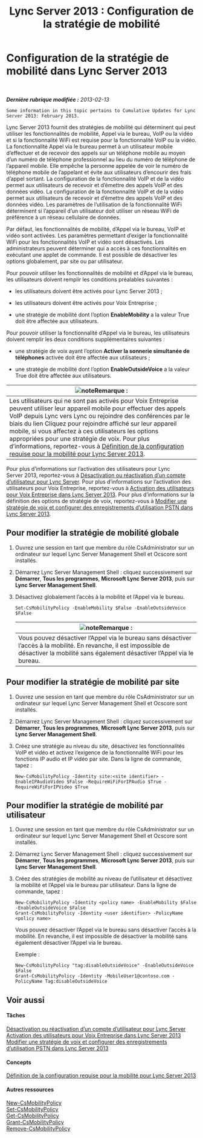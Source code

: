 ﻿---
title: 'Lync Server 2013 : Configuration de la stratégie de mobilité'
TOCTitle: Configuration de la stratégie de mobilité
ms:assetid: 595536e0-9bb3-49a3-8d13-1a77351ebc62
ms:mtpsurl: https://technet.microsoft.com/fr-fr/library/Hh690018(v=OCS.15)
ms:contentKeyID: 49297262
ms.date: 05/20/2016
mtps_version: v=OCS.15
ms.translationtype: HT
---

# Configuration de la stratégie de mobilité dans Lync Server 2013

 

_**Dernière rubrique modifiée :** 2013-02-13_

    Some information in this topic pertains to Cumulative Updates for Lync Server 2013: February 2013.

Lync Server 2013 fournit des stratégies de mobilité qui déterminent qui peut utiliser les fonctionnalités de mobilité, Appel via le bureau, VoIP ou la vidéo et si la fonctionnalité WiFi est requise pour la fonctionnalité VoIP ou la vidéo. La fonctionnalité Appel via le bureau permet à un utilisateur mobile d’effectuer et de recevoir des appels sur un téléphone mobile au moyen d’un numéro de téléphone professionnel au lieu du numéro de téléphone de l’appareil mobile. Elle empêche la personne appelée de voir le numéro de téléphone mobile de l’appelant et évite aux utilisateurs d’encourir des frais d’appel sortant. La configuration de la fonctionnalité VoIP et de la vidéo permet aux utilisateurs de recevoir et d’émettre des appels VoIP et des données vidéo. La configuration de la fonctionnalité VoIP et de la vidéo permet aux utilisateurs de recevoir et d’émettre des appels VoIP et des données vidéo. Les paramètres de l’utilisation de la fonctionnalité WiFi déterminent si l’appareil d’un utilisateur doit utiliser un réseau WiFi de préférence à un réseau cellulaire de données.

Par défaut, les fonctionnalités de mobilité, d’Appel via le bureau, VoIP et vidéo sont activées. Les paramètres permettant d’exiger la fonctionnalité WiFi pour les fonctionnalités VoIP et vidéo sont désactivés. Les administrateurs peuvent déterminer qui a accès à ces fonctionnalités en exécutant une applet de commande. Il est possible de désactiver les options globalement, par site ou par utilisateur.

Pour pouvoir utiliser les fonctionnalités de mobilité et d’Appel via le bureau, les utilisateurs doivent remplir les conditions préalables suivantes :

  - les utilisateurs doivent être activés pour Lync Server 2013 ;

  - les utilisateurs doivent être activés pour Voix Entreprise ;

  - une stratégie de mobilité dont l’option **EnableMobility** a la valeur True doit être affectée aux utilisateurs.

Pour pouvoir utiliser la fonctionnalité d’Appel via le bureau, les utilisateurs doivent remplir les deux conditions supplémentaires suivantes :

  - une stratégie de voix ayant l’option **Activer la sonnerie simultanée de téléphones** activée doit être affectée aux utilisateurs ;

  - une stratégie de mobilité dont l’option **EnableOutsideVoice** a la valeur True doit être affectée aux utilisateurs.

<table>
<thead>
<tr class="header">
<th><img src="images/Gg398920.note(OCS.15).gif" title="note" alt="note" />Remarque :</th>
</tr>
</thead>
<tbody>
<tr class="odd">
<td>Les utilisateurs qui ne sont pas activés pour Voix Entreprise peuvent utiliser leur appareil mobile pour effectuer des appels VoIP depuis Lync vers Lync ou rejoindre des conférences par le biais du lien Cliquez pour rejoindre affiché sur leur appareil mobile, si vous affectez à ces utilisateurs les options appropriées pour une stratégie de voix. Pour plus d’informations, reportez-vous à <a href="lync-server-2013-defining-your-mobility-requirements.md">Définition de la configuration requise pour la mobilité pour Lync Server 2013</a>.</td>
</tr>
</tbody>
</table>


Pour plus d’informations sur l’activation des utilisateurs pour Lync Server 2013, reportez-vous à [Désactivation ou réactivation d’un compte d’utilisateur pour Lync Server](lync-server-2013-disable-or-re-enable-user-account-for-lync-server.md). Pour plus d’informations sur l’activation des utilisateurs pour Voix Entreprise, reportez-vous à [Activation des utilisateurs pour Voix Entreprise dans Lync Server 2013](lync-server-2013-enable-users-for-enterprise-voice.md). Pour plus d’informations sur la définition des options de stratégie de voix, reportez-vous à [Modifier une stratégie de voix et configurer des enregistrements d’utilisation PSTN dans Lync Server 2013](lync-server-2013-modify-a-voice-policy-and-configure-pstn-usage-records.md).

## Pour modifier la stratégie de mobilité globale

1.  Ouvrez une session en tant que membre du rôle CsAdministrator sur un ordinateur sur lequel Lync Server Management Shell et Ocscore sont installés.

2.  Démarrez Lync Server Management Shell : cliquez successivement sur **Démarrer**, **Tous les programmes**, **Microsoft Lync Server 2013**, puis sur **Lync Server Management Shell**.

3.  Désactivez globalement l’accès à la mobilité et l’Appel via le bureau.
    
        Set-CsMobilityPolicy -EnableMobility $False -EnableOutsideVoice $False
    
    <table>
    <thead>
    <tr class="header">
    <th><img src="images/Gg398920.note(OCS.15).gif" title="note" alt="note" />Remarque :</th>
    </tr>
    </thead>
    <tbody>
    <tr class="odd">
    <td>Vous pouvez désactiver l’Appel via le bureau sans désactiver l’accès à la mobilité. En revanche, il est impossible de désactiver la mobilité sans également désactiver l’Appel via le bureau.</td>
    </tr>
    </tbody>
    </table>


## Pour modifier la stratégie de mobilité par site

1.  Ouvrez une session en tant que membre du rôle CsAdministrator sur un ordinateur sur lequel Lync Server Management Shell et Ocscore sont installés.

2.  Démarrez Lync Server Management Shell : cliquez successivement sur **Démarrer**, **Tous les programmes**, **Microsoft Lync Server 2013**, puis sur **Lync Server Management Shell**.

3.  Créez une stratégie au niveau du site, désactivez les fonctionnalités VoIP et vidéo et activez l’exigence de la fonctionnalité WiFi pour les fonctions IP audio et IP vidéo par site. Dans la ligne de commande, tapez :
    
        New-CsMobilityPolicy -Identity site:<site identifier> -EnableIPAudioVideo $False -RequireWiFiForIPAudio $True -RequireWiFiForIPVideo $True

## Pour modifier la stratégie de mobilité par utilisateur

1.  Ouvrez une session en tant que membre du rôle CsAdministrator sur un ordinateur sur lequel Lync Server Management Shell et Ocscore sont installés.

2.  Démarrez Lync Server Management Shell : cliquez successivement sur **Démarrer**, **Tous les programmes**, **Microsoft Lync Server 2013**, puis sur **Lync Server Management Shell**.

3.  Créez des stratégies de mobilité au niveau de l’utilisateur et désactivez la mobilité et l’Appel via le bureau par utilisateur. Dans la ligne de commande, tapez :
    
        New-CsMobilityPolicy -Identity <policy name> -EnableMobility $False -EnableOutsideVoice $False
        Grant-CsMobilityPolicy -Identity <user identifier> -PolicyName <policy name>
    
    Vous pouvez désactiver l’Appel via le bureau sans désactiver l’accès à la mobilité. En revanche, il est impossible de désactiver la mobilité sans également désactiver l’Appel via le bureau.
    
    Exemple :
    
        New-CsMobilityPolicy "tag:disableOutsideVoice" -EnableOutsideVoice $False
        Grant-CsMobilityPolicy -Identity -MobileUser1@contoso.com -PolicyName Tag:disableOutsideVoice

## Voir aussi

#### Tâches

[Désactivation ou réactivation d’un compte d’utilisateur pour Lync Server](lync-server-2013-disable-or-re-enable-user-account-for-lync-server.md)  
[Activation des utilisateurs pour Voix Entreprise dans Lync Server 2013](lync-server-2013-enable-users-for-enterprise-voice.md)  
[Modifier une stratégie de voix et configurer des enregistrements d’utilisation PSTN dans Lync Server 2013](lync-server-2013-modify-a-voice-policy-and-configure-pstn-usage-records.md)  

#### Concepts

[Définition de la configuration requise pour la mobilité pour Lync Server 2013](lync-server-2013-defining-your-mobility-requirements.md)  

#### Autres ressources

[New-CsMobilityPolicy](https://docs.microsoft.com/en-us/powershell/module/skype/New-CsMobilityPolicy)  
[Set-CsMobilityPolicy](https://docs.microsoft.com/en-us/powershell/module/skype/Set-CsMobilityPolicy)  
[Get-CsMobilityPolicy](https://docs.microsoft.com/en-us/powershell/module/skype/Get-CsMobilityPolicy)  
[Grant-CsMobilityPolicy](https://docs.microsoft.com/en-us/powershell/module/skype/Grant-CsMobilityPolicy)  
[Remove-CsMobilityPolicy](https://docs.microsoft.com/en-us/powershell/module/skype/Remove-CsMobilityPolicy)

